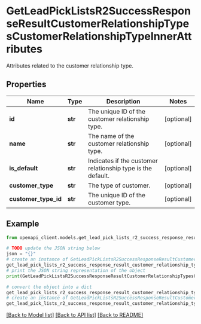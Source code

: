 # GetLeadPickListsR2SuccessResponseResultCustomerRelationshipTypesCustomerRelationshipTypeInnerAttributes

Attributes related to the customer relationship type.

## Properties

Name | Type | Description | Notes
------------ | ------------- | ------------- | -------------
**id** | **str** | The unique ID of the customer relationship type. | [optional] 
**name** | **str** | The name of the customer relationship type. | [optional] 
**is_default** | **str** | Indicates if the customer relationship type is the default. | [optional] 
**customer_type** | **str** | The type of customer. | [optional] 
**customer_type_id** | **str** | The unique ID of the customer type. | [optional] 

## Example

```python
from openapi_client.models.get_lead_pick_lists_r2_success_response_result_customer_relationship_types_customer_relationship_type_inner_attributes import GetLeadPickListsR2SuccessResponseResultCustomerRelationshipTypesCustomerRelationshipTypeInnerAttributes

# TODO update the JSON string below
json = "{}"
# create an instance of GetLeadPickListsR2SuccessResponseResultCustomerRelationshipTypesCustomerRelationshipTypeInnerAttributes from a JSON string
get_lead_pick_lists_r2_success_response_result_customer_relationship_types_customer_relationship_type_inner_attributes_instance = GetLeadPickListsR2SuccessResponseResultCustomerRelationshipTypesCustomerRelationshipTypeInnerAttributes.from_json(json)
# print the JSON string representation of the object
print(GetLeadPickListsR2SuccessResponseResultCustomerRelationshipTypesCustomerRelationshipTypeInnerAttributes.to_json())

# convert the object into a dict
get_lead_pick_lists_r2_success_response_result_customer_relationship_types_customer_relationship_type_inner_attributes_dict = get_lead_pick_lists_r2_success_response_result_customer_relationship_types_customer_relationship_type_inner_attributes_instance.to_dict()
# create an instance of GetLeadPickListsR2SuccessResponseResultCustomerRelationshipTypesCustomerRelationshipTypeInnerAttributes from a dict
get_lead_pick_lists_r2_success_response_result_customer_relationship_types_customer_relationship_type_inner_attributes_from_dict = GetLeadPickListsR2SuccessResponseResultCustomerRelationshipTypesCustomerRelationshipTypeInnerAttributes.from_dict(get_lead_pick_lists_r2_success_response_result_customer_relationship_types_customer_relationship_type_inner_attributes_dict)
```
[[Back to Model list]](../README.md#documentation-for-models) [[Back to API list]](../README.md#documentation-for-api-endpoints) [[Back to README]](../README.md)


